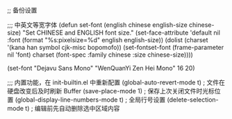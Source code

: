 ;; 备份设置

;;; 中英文等宽字体
(defun set-font (english chinese english-size chinese-size)
  "Set CHINESE and ENGLISH font size."
   (set-face-attribute 'default nil :font
		       (format   "%s:pixelsize=%d"  english english-size))
   (dolist (charset '(kana han symbol cjk-misc bopomofo))
     (set-fontset-font (frame-parameter nil 'font) charset
		       (font-spec :family chinese :size chinese-size))))

(set-font   "Dejavu Sans Mono" "WenQuanYi Zen Hei Mono" 16 20)

;;; 内置功能，在 init-builtin.el 中重新配置
(global-auto-revert-mode t)              ; 文件在硬盘改变后及时刷新 Buffer
(save-place-mode 1)                      ; 保存上次关闭文件时光标位置
(global-display-line-numbers-mode t)     ; 全局行号设置
(delete-selection-mode t)                ; 编辑前先自动删除选中区域内容
